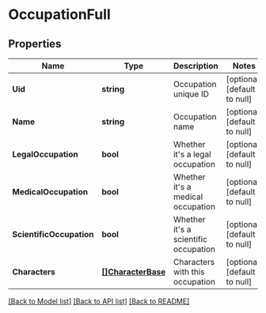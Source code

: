 # OccupationFull

## Properties
Name | Type | Description | Notes
------------ | ------------- | ------------- | -------------
**Uid** | **string** | Occupation unique ID | [optional] [default to null]
**Name** | **string** | Occupation name | [optional] [default to null]
**LegalOccupation** | **bool** | Whether it&#39;s a legal occupation | [optional] [default to null]
**MedicalOccupation** | **bool** | Whether it&#39;s a medical occupation | [optional] [default to null]
**ScientificOccupation** | **bool** | Whether it&#39;s a scientific occupation | [optional] [default to null]
**Characters** | [**[]CharacterBase**](CharacterBase.md) | Characters with this occupation | [optional] [default to null]

[[Back to Model list]](../README.md#documentation-for-models) [[Back to API list]](../README.md#documentation-for-api-endpoints) [[Back to README]](../README.md)


